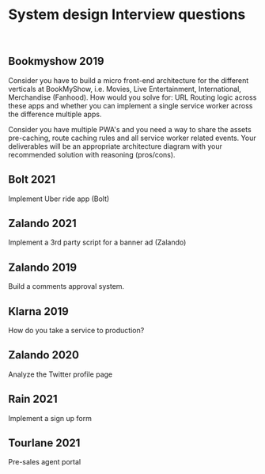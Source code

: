 # System design Interview questions

&nbsp;

## Bookmyshow 2019

Consider you have to build a micro front-end architecture for the different verticals at BookMyShow, i.e. Movies, Live Entertainment, International, Merchandise (Fanhood). How would you solve for:
URL Routing logic across these apps and whether you can implement a single service worker across the difference multiple apps.

Consider you have multiple PWA's and you need a way to share the assets pre-caching, route caching rules and all service worker related events. Your deliverables will be an appropriate architecture diagram with your recommended solution with reasoning (pros/cons).

## Bolt 2021

Implement Uber ride app (Bolt)

## Zalando 2021

Implement a 3rd party script for a banner ad (Zalando)

## Zalando 2019

Build a comments approval system.

## Klarna 2019

How do you take a service to production?

## Zalando 2020

Analyze the Twitter profile page


## Rain 2021

Implement a sign up form


## Tourlane 2021

Pre-sales agent portal

&nbsp;

